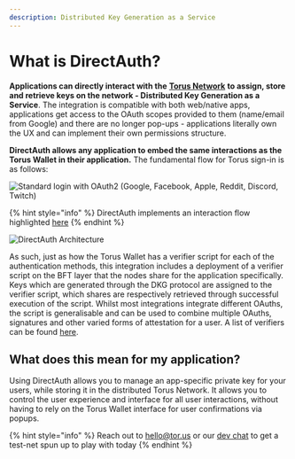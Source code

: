 ```yaml
---
description: Distributed Key Generation as a Service
---
```


# What is DirectAuth?

**Applications can directly interact with the** [**Torus Network**](../how-torus-works/system-architecture.md) **to assign, store and retrieve keys on the network - Distributed Key Generation as a Service**. The integration is compatible with both web/native apps, applications get access to the OAuth scopes provided to them \(name/email from Google\) and there are no longer pop-ups - applications literally own the UX and can implement their own permissions structure.

**DirectAuth allows any application to embed the same interactions as the Torus Wallet in their application.** The fundamental flow for Torus sign-in is as follows:

![Standard login with OAuth2 \(Google, Facebook, Apple, Reddit, Discord, Twitch\)](../.gitbook/assets/image%20%285%29.png)

{% hint style="info" %}
DirectAuth implements an interaction flow highlighted [here](../how-torus-works/logins-key-assignments-and-retrievals.md)
{% endhint %}



![DirectAuth Architecture](../.gitbook/assets/directauth-overview.png)

As such, just as how the Torus Wallet has a verifier script for each of the authentication methods, this integration includes a deployment of a verifier script on the BFT layer that the nodes share for the application specifically. Keys which are generated through the DKG protocol are assigned to the verifier script, which shares are respectively retrieved through successful execution of the script. Whilst most integrations integrate different OAuths, the script is generalisable and can be used to combine multiple OAuths, signatures and other varied forms of attestation for a user. A list of verifiers can be found [here](supported-authenticators-verifiers.md).

## What does this mean for my application?

Using DirectAuth allows you to manage an app-specific private key for your users, while storing it in the distributed Torus Network. It allows you to control the user experience and interface for all user interactions, without having to rely on the Torus Wallet interface for user confirmations via popups.

{% hint style="info" %}
Reach out to hello@tor.us or our [dev chat](https://t.me/torusdev) to get a test-net spun up to play with today
{% endhint %}



